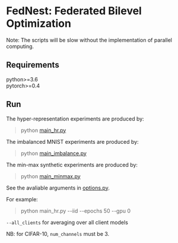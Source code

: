 # FedNest: Federated Bilevel Optimization

Note: The scripts will be slow without the implementation of parallel computing. 

## Requirements
python>=3.6  
pytorch>=0.4

## Run

The hyper-representation experiments are produced by:
> python [main_hr.py](main_hr.py)

The imbalanced MNIST experiments are produced by:
> python [main_imbalance.py](main_imbalance.py)

The min-max synthetic experiments are produced by:
> python [main_minmax.py](main_minmax.py)

See the avaliable arguments in [options.py](utils/options.py). 

For example:
> python main_hr.py --iid --epochs 50 --gpu 0 

`--all_clients` for averaging over all client models

NB: for CIFAR-10, `num_channels` must be 3.


